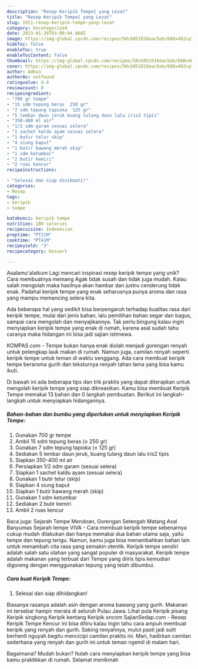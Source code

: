 ```yaml
---
description: "Resep Keripik Tempe{ yang Lezat"
title: "Resep Keripik Tempe{ yang Lezat"
slug: 1911-resep-keripik-tempe-yang-lezat
category: Uncategorized
date: 2023-01-26T03:00:04.060Z
image: https://img-global.cpcdn.com/recipes/50cb051016eac5eb/680x482cq70/keripik-tempe-foto-resep-utama.jpg
hideToc: false
enableToc: true
enableTocContent: false
thumbnail: https://img-global.cpcdn.com/recipes/50cb051016eac5eb/680x482cq70/keripik-tempe-foto-resep-utama.jpg
cover: https://img-global.cpcdn.com/recipes/50cb051016eac5eb/680x482cq70/keripik-tempe-foto-resep-utama.jpg
author: Admin
authorAv: notfound
ratingvalue: 4.4
reviewcount: 8
recipeingredient:
- "700 gr tempe"
- "15 sdm tepung beras  250 gr"
- "7 sdm tepung tapioka  125 gr"
- "5 lembar daun jeruk buang tulang daun lalu iris2 tipis"
- "350-400 ml air"
- "1/2 sdm garam sesuai selera"
- "1 sachet kaldu ayam sesuai selera"
- "1 butir telur skip"
- "4 siung baput"
- "1 butir bawang merah skip"
- "1 sdm ketumbar"
- "2 butir kemiri"
- "2 ruas kencur"
recipeinstructions:

- "Selesai dan siap dinikmati!"
categories:
- Resep
tags:
- keripik
- tempe

katakunci: keripik tempe 
nutrition: 180 calories
recipecuisine: Indonesian
preptime: "PT21M"
cooktime: "PT41M"
recipeyield: "3"
recipecategory: Dessert

---
```



Asalamu'alaikum Lagi mencari inspirasi resep keripik tempe yang unik? Cara membuatnya memang Agak tidak susah dan tidak juga mudah. Kalau salah mengolah maka hasilnya akan hambar dan justru cenderung tidak enak. Padahal keripik tempe yang enak seharusnya punya aroma dan rasa yang mampu memancing selera kita.


Ada beberapa hal yang sedikit bisa berpengaruh terhadap kualitas rasa dari keripik tempe, mulai dari jenis bahan, lalu pemilihan bahan segar dan bagus, sampai cara mengolah dan menyajikannya. Tak perlu bingung kalau ingin menyiapkan keripik tempe yang enak di rumah, karena asal sudah tahu caranya maka hidangan ini bisa jadi sajian istimewa.

KOMPAS.com - Tempe bukan hanya enak diolah menjadi gorengan renyah untuk pelengkap lauk makan di rumah. Namun juga, camilan renyah seperti keripik tempe untuk teman di waktu senggang. Ada cara membuat keripik tempe beraroma gurih dan teksturnya renyah tahan lama yang bisa kamu ikuti.


Di bawah ini ada beberapa tips dan trik praktis yang dapat diterapkan untuk mengolah keripik tempe yang siap dikreasikan. Kamu bisa membuat Keripik Tempe memakai 13 bahan dan 0 langkah pembuatan. Berikut ini langkah-langkah untuk menyiapkan hidangannya.

<!--inarticleads1-->

##### Bahan-bahan dan bumbu yang diperlukan untuk menyiapkan Keripik Tempe:

1. Gunakan 700 gr tempe
1. Ambil 15 sdm tepung beras (± 250 gr)
1. Gunakan 7 sdm tepung tapioka (± 125 gr)
1. Sediakan 5 lembar daun jeruk, buang tulang daun lalu iris2 tipis
1. Siapkan 350-400 ml air
1. Persiapkan 1/2 sdm garam (sesuai selera)
1. Siapkan 1 sachet kaldu ayam (sesuai selera)
1. Gunakan 1 butir telur (skip)
1. Siapkan 4 siung baput
1. Siapkan 1 butir bawang merah (skip)
1. Gunakan 1 sdm ketumbar
1. Sediakan 2 butir kemiri
1. Ambil 2 ruas kencur


Baca juga: Sejarah Tempe Mendoan, Gorengan Setengah Matang Asal Banyumas Sejarah tempe VIVA - Cara membuat keripik tempe sebenarnya cukup mudah dilakukan dan hanya memakai dua bahan utama saja, yaitu tempe dan tepung terigu. Namun, kamu juga bisa menambahkan bahan lain untuk menambah cita rasa yang semakin otentik. Keripik tempe sendiri adalah salah satu olahan yang sangat populer di masyarakat. Keripik tempe adalah makanan yang terbuat dari Tempe yang diiris tipis kemudian digoreng dengan menggunakan tepung yang telah dibumbui. 

<!--inarticleads2-->

##### Cara buat Keripik Tempe:


1. Selesai dan siap dihidangkan!

Biasanya rasanya adalah asin dengan aroma bawang yang gurih. Makanan ini tersebar hampir merata di seluruh Pulau Jawa. Lihat pula Keripik pisang Keripik singkong Keripik kentang Keripik oncom SajianSedap.com - Resep Keripik Tempe Kencur ini bisa ditiru kalau ingin tahu cara ampuh membuat keripik yang renyah dan gurih. Saking renyahnya, mulut pasti jadi sulit berhenti nguyah begitu mencicipi camilan praktis ini. Mari, hadirkan camilan sederhana yang renyah dan gurih ini untuk teman ngemil di malam hari. 

Bagaimana? Mudah bukan? Itulah cara menyiapkan keripik tempe yang bisa kamu praktikkan di rumah. Selamat menikmati
